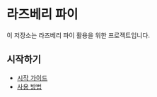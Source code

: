 # 라즈베리 파이

이 저장소는 라즈베리 파이 활용을 위한 프로젝트입니다.

## 시작하기
- [시작 가이드](./getting-started.md)
- [사용 방법](./usage.md)
